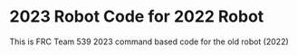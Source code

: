 # 2023 Robot Code for 2022 Robot
This is FRC Team 539 2023 command based code for the old robot (2022)
